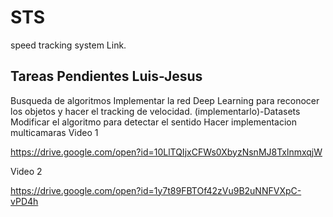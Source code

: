 # STS
speed tracking system
Link.

## Tareas Pendientes Luis-Jesus
Busqueda de algoritmos
Implementar la red Deep Learning para reconocer los objetos y hacer el tracking de velocidad. (implementarlo)-Datasets
Modificar el algoritmo para detectar el sentido
Hacer implementacion multicamaras
Video 1

https://drive.google.com/open?id=10LlTQIjxCFWs0XbyzNsnMJ8TxlnmxqjW


Video 2

https://drive.google.com/open?id=1y7t89FBTOf42zVu9B2uNNFVXpC-vPD4h
